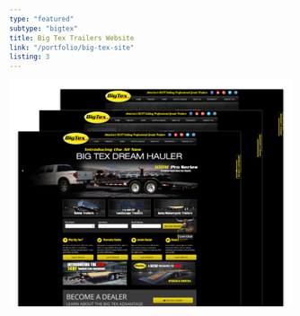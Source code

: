 ```yaml
---
type: "featured"
subtype: "bigtex"
title: Big Tex Trailers Website
link: "/portfolio/big-tex-site"
listing: 3
---
```


![Big Tex Trailers featured image](featured-bigtex.png)
